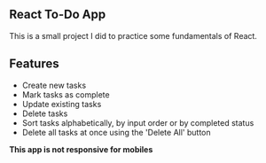 ## React To-Do App

This is a small project I did to practice some fundamentals of React.

## Features

- Create new tasks
- Mark tasks as complete
- Update existing tasks
- Delete tasks
- Sort tasks alphabetically, by input order or by completed status
- Delete all tasks at once using the 'Delete All' button

**This app is not responsive for mobiles**
